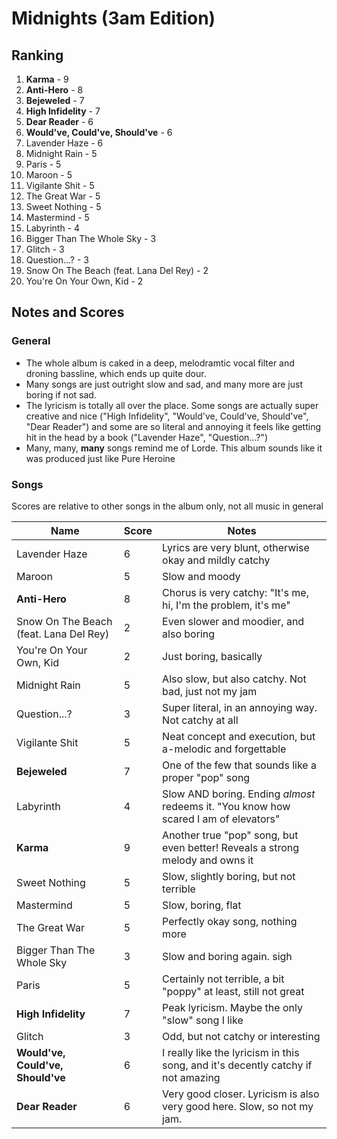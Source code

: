 # Midnights (3am Edition)

## Ranking

1. **Karma** - 9
1. **Anti-Hero** - 8
1. **Bejeweled** - 7
1. **High Infidelity** - 7
1. **Dear Reader** - 6
1. **Would've, Could've, Should've** - 6
1. Lavender Haze - 6
1. Midnight Rain - 5
1. Paris - 5
1. Maroon - 5
1. Vigilante Shit - 5
1. The Great War - 5
1. Sweet Nothing - 5
1. Mastermind - 5
1. Labyrinth - 4
1. Bigger Than The Whole Sky - 3
1. Glitch - 3
1. Question...? - 3
1. Snow On The Beach (feat. Lana Del Rey) - 2
1. You're On Your Own, Kid - 2

## Notes and Scores

### General

- The whole album is caked in a deep, melodramtic vocal filter and droning bassline, which ends up quite dour.
- Many songs are just outright slow and sad, and many more are just boring if not sad.
- The lyricism is totally all over the place. Some songs are actually super creative and nice ("High Infidelity", "Would've, Could've, Should've", "Dear Reader") and some are so literal and annoying it feels like getting hit in the head by a book ("Lavender Haze", "Question...?")
- Many, many, **many** songs remind me of Lorde. This album sounds like it was produced just like Pure Heroine

### Songs

Scores are relative to other songs in the album only, not all music in general

| Name                                   | Score | Notes                                                                                |
| -------------------------------------- | ----- | ------------------------------------------------------------------------------------ |
| Lavender Haze                          | 6     | Lyrics are very blunt, otherwise okay and mildly catchy                              |
| Maroon                                 | 5     | Slow and moody                                                                       |
| **Anti-Hero**                          | 8     | Chorus is very catchy: "It's me, hi, I'm the problem, it's me"                       |
| Snow On The Beach (feat. Lana Del Rey) | 2     | Even slower and moodier, and also boring                                             |
| You're On Your Own, Kid                | 2     | Just boring, basically                                                               |
| Midnight Rain                          | 5     | Also slow, but also catchy. Not bad, just not my jam                                 |
| Question...?                           | 3     | Super literal, in an annoying way. Not catchy at all                                 |
| Vigilante Shit                         | 5     | Neat concept and execution, but a-melodic and forgettable                            |
| **Bejeweled**                          | 7     | One of the few that sounds like a proper "pop" song                                  |
| Labyrinth                              | 4     | Slow AND boring. Ending *almost* redeems it. "You know how scared I am of elevators" |
| **Karma**                              | 9     | Another true "pop" song, but even better! Reveals a strong melody and owns it        |
| Sweet Nothing                          | 5     | Slow, slightly boring, but not terrible                                              |
| Mastermind                             | 5     | Slow, boring, flat                                                                   |
| The Great War                          | 5     | Perfectly okay song, nothing more                                                    |
| Bigger Than The Whole Sky              | 3     | Slow and boring again. sigh                                                          |
| Paris                                  | 5     | Certainly not terrible, a bit "poppy" at least, still not great                      |
| **High Infidelity**                    | 7     | Peak lyricism. Maybe the only "slow" song I like                                     |
| Glitch                                 | 3     | Odd, but not catchy or interesting                                                   |
| **Would've, Could've, Should've**      | 6     | I really like the lyricism in this song, and it's decently catchy if not amazing     |
| **Dear Reader**                       | 6     | Very good closer. Lyricism is also very good here. Slow, so not my jam.              |
